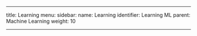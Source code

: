 ---

title: Learning
menu:
  sidebar:
    name: Learning
    identifier: Learning ML
    parent: Machine Learning
    weight: 10

---